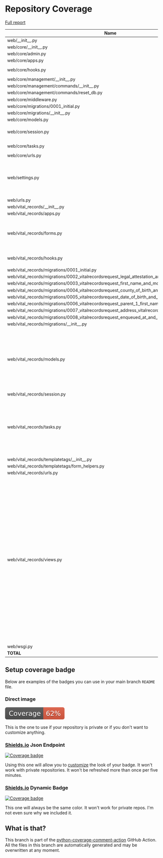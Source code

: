 # Repository Coverage

[Full report](https://htmlpreview.github.io/?https://github.com/Office-of-Digital-Services/cdt-ods-disaster-recovery/blob/python-coverage-comment-action-data/htmlcov/index.html)

| Name                                                                                                      |    Stmts |     Miss |   Branch |   BrPart |   Cover |   Missing |
|---------------------------------------------------------------------------------------------------------- | -------: | -------: | -------: | -------: | ------: | --------: |
| web/\_\_init\_\_.py                                                                                       |        5 |        0 |        0 |        0 |    100% |           |
| web/core/\_\_init\_\_.py                                                                                  |        0 |        0 |        0 |        0 |    100% |           |
| web/core/admin.py                                                                                         |        7 |        0 |        0 |        0 |    100% |           |
| web/core/apps.py                                                                                          |        5 |        0 |        0 |        0 |    100% |           |
| web/core/hooks.py                                                                                         |       11 |        4 |        0 |        0 |     64% |9-10, 14-15 |
| web/core/management/\_\_init\_\_.py                                                                       |        0 |        0 |        0 |        0 |    100% |           |
| web/core/management/commands/\_\_init\_\_.py                                                              |        0 |        0 |        0 |        0 |    100% |           |
| web/core/management/commands/reset\_db.py                                                                 |       41 |       41 |        6 |        0 |      0% |      1-76 |
| web/core/middleware.py                                                                                    |        9 |        1 |        2 |        1 |     82% |        19 |
| web/core/migrations/0001\_initial.py                                                                      |        7 |        0 |        0 |        0 |    100% |           |
| web/core/migrations/\_\_init\_\_.py                                                                       |        0 |        0 |        0 |        0 |    100% |           |
| web/core/models.py                                                                                        |        8 |        0 |        0 |        0 |    100% |           |
| web/core/session.py                                                                                       |       19 |        7 |        4 |        1 |     57% |13-19, 25-26, 30-33 |
| web/core/tasks.py                                                                                         |       15 |        6 |        0 |        0 |     60% |53-56, 60, 64 |
| web/core/urls.py                                                                                          |       11 |        3 |        0 |        0 |     73% |     12-20 |
| web/settings.py                                                                                           |       74 |       12 |       14 |        4 |     75% |42-49, 95->99, 110->113, 122, 232-234 |
| web/urls.py                                                                                               |        4 |        0 |        0 |        0 |    100% |           |
| web/vital\_records/\_\_init\_\_.py                                                                        |        0 |        0 |        0 |        0 |    100% |           |
| web/vital\_records/apps.py                                                                                |        5 |        0 |        0 |        0 |    100% |           |
| web/vital\_records/forms.py                                                                               |       83 |       22 |        6 |        0 |     69% |113-120, 123-133, 136-144 |
| web/vital\_records/hooks.py                                                                               |       15 |        6 |        0 |        0 |     60% |9-10, 14-15, 19-20 |
| web/vital\_records/migrations/0001\_initial.py                                                            |        7 |        0 |        0 |        0 |    100% |           |
| web/vital\_records/migrations/0002\_vitalrecordsrequest\_legal\_attestation\_and\_more.py                 |        5 |        0 |        0 |        0 |    100% |           |
| web/vital\_records/migrations/0003\_vitalrecordsrequest\_first\_name\_and\_more.py                        |        5 |        0 |        0 |        0 |    100% |           |
| web/vital\_records/migrations/0004\_vitalrecordsrequest\_county\_of\_birth\_and\_more.py                  |        5 |        0 |        0 |        0 |    100% |           |
| web/vital\_records/migrations/0005\_vitalrecordsrequest\_date\_of\_birth\_and\_more.py                    |        5 |        0 |        0 |        0 |    100% |           |
| web/vital\_records/migrations/0006\_vitalrecordsrequest\_parent\_1\_first\_name\_and\_more.py             |        5 |        0 |        0 |        0 |    100% |           |
| web/vital\_records/migrations/0007\_vitalrecordsrequest\_address\_vitalrecordsrequest\_city\_and\_more.py |        5 |        0 |        0 |        0 |    100% |           |
| web/vital\_records/migrations/0008\_vitalrecordsrequest\_enqueued\_at\_and\_more.py                       |        5 |        0 |        0 |        0 |    100% |           |
| web/vital\_records/migrations/\_\_init\_\_.py                                                             |        0 |        0 |        0 |        0 |    100% |           |
| web/vital\_records/models.py                                                                              |       74 |       12 |        0 |        0 |     84% |199, 203, 207, 211, 215, 219, 223, 227, 231, 235, 239, 243 |
| web/vital\_records/session.py                                                                             |       13 |        4 |        2 |        0 |     60% |     15-18 |
| web/vital\_records/tasks.py                                                                               |       99 |       44 |        6 |        0 |     52% |52-53, 57-66, 74, 77-117, 120-126, 134, 137-156, 161-167 |
| web/vital\_records/templatetags/\_\_init\_\_.py                                                           |        0 |        0 |        0 |        0 |    100% |           |
| web/vital\_records/templatetags/form\_helpers.py                                                          |       10 |       10 |        2 |        0 |      0% |      1-13 |
| web/vital\_records/urls.py                                                                                |        4 |        0 |        0 |        0 |    100% |           |
| web/vital\_records/views.py                                                                               |      159 |       71 |        6 |        0 |     53% |55-61, 64, 73-79, 82, 91-97, 100-108, 111, 120-126, 129, 139-145, 148, 157-163, 166-177, 180, 189-195, 198-205, 208, 218-227, 230-237, 240-242, 245, 254-265 |
| web/wsgi.py                                                                                               |        6 |        6 |        0 |        0 |      0% |      8-16 |
|                                                                                                 **TOTAL** |  **726** |  **249** |   **48** |    **6** | **62%** |           |


## Setup coverage badge

Below are examples of the badges you can use in your main branch `README` file.

### Direct image

[![Coverage badge](https://raw.githubusercontent.com/Office-of-Digital-Services/cdt-ods-disaster-recovery/python-coverage-comment-action-data/badge.svg)](https://htmlpreview.github.io/?https://github.com/Office-of-Digital-Services/cdt-ods-disaster-recovery/blob/python-coverage-comment-action-data/htmlcov/index.html)

This is the one to use if your repository is private or if you don't want to customize anything.

### [Shields.io](https://shields.io) Json Endpoint

[![Coverage badge](https://img.shields.io/endpoint?url=https://raw.githubusercontent.com/Office-of-Digital-Services/cdt-ods-disaster-recovery/python-coverage-comment-action-data/endpoint.json)](https://htmlpreview.github.io/?https://github.com/Office-of-Digital-Services/cdt-ods-disaster-recovery/blob/python-coverage-comment-action-data/htmlcov/index.html)

Using this one will allow you to [customize](https://shields.io/endpoint) the look of your badge.
It won't work with private repositories. It won't be refreshed more than once per five minutes.

### [Shields.io](https://shields.io) Dynamic Badge

[![Coverage badge](https://img.shields.io/badge/dynamic/json?color=brightgreen&label=coverage&query=%24.message&url=https%3A%2F%2Fraw.githubusercontent.com%2FOffice-of-Digital-Services%2Fcdt-ods-disaster-recovery%2Fpython-coverage-comment-action-data%2Fendpoint.json)](https://htmlpreview.github.io/?https://github.com/Office-of-Digital-Services/cdt-ods-disaster-recovery/blob/python-coverage-comment-action-data/htmlcov/index.html)

This one will always be the same color. It won't work for private repos. I'm not even sure why we included it.

## What is that?

This branch is part of the
[python-coverage-comment-action](https://github.com/marketplace/actions/python-coverage-comment)
GitHub Action. All the files in this branch are automatically generated and may be
overwritten at any moment.